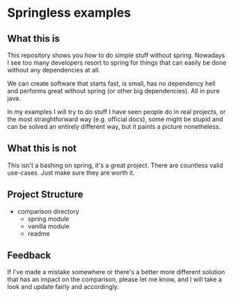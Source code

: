 # Springless examples
## What this is
This repository shows you how to do simple stuff without spring.
Nowadays I see too many developers resort to spring for things that can easily be done without any dependencies at all.

We can create software that starts fast, is small, has no dependency hell and performs great without spring (or other big dependencies).
 All in pure java.

In my examples I will try to do stuff I have seen people do in real projects, or the most straightforward way (e.g. official docs), some might be stupid and can be solved an entirely different way, but it paints a picture nonetheless.

## What this is not
This isn't a bashing on spring, it's a great project. There are countless valid use-cases. Just make sure they are worth it.


## Project Structure
* comparison directory
  * spring module
  * vanilla module
  * readme
    
## Feedback
If I've made a mistake somewhere or there's a better more different solution that has an impact on the comparison, 
please let me know, and I will take a look and update fairly and accordingly.
